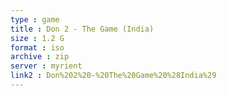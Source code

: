 ```yaml
---
type : game
title : Don 2 - The Game (India)
size : 1.2 G
format : iso
archive : zip
server : myrient
link2 : Don%202%20-%20The%20Game%20%28India%29
---
```

